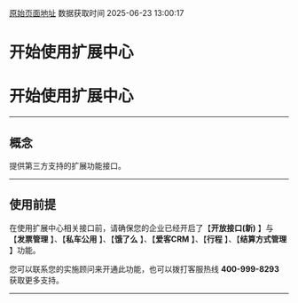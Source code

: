 [原始页面地址](https://docs.ekuaibao.com/docs/open-api/datalink-extend/introduce)
数据获取时间 2025-06-23 13:00:17

# 开始使用扩展中心

# 开始使用扩展中心

* * *

## 概念​

提供第三方支持的扩展功能接口。

* * *

## 使用前提​

在使用扩展中心相关接口前，请确保您的企业已经开启了【**开放接口(新)** 】与【**发票管理** 】、【**私车公用** 】、【**饿了么** 】、【**爱客CRM** 】、【**行程** 】、【**结算方式管理** 】功能。

您可以联系您的实施顾问来开通此功能，也可以拨打客服热线 **400-999-8293** 获取更多支持。

* * *
